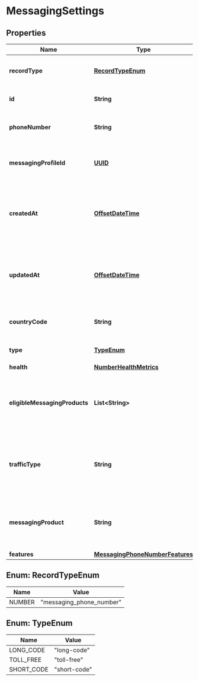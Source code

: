 # MessagingSettings

## Properties
Name | Type | Description | Notes
------------ | ------------- | ------------- | -------------
**recordType** | [**RecordTypeEnum**](#RecordTypeEnum) | Identifies the type of the resource. |  [optional]
**id** | **String** | Identifies the type of resource. |  [optional]
**phoneNumber** | **String** | +E.164 formatted phone number. |  [optional]
**messagingProfileId** | [**UUID**](UUID.md) | Unique identifier for a messaging profile. |  [optional]
**createdAt** | [**OffsetDateTime**](OffsetDateTime.md) | ISO 8601 formatted date indicating when the resource was created. |  [optional]
**updatedAt** | [**OffsetDateTime**](OffsetDateTime.md) | ISO 8601 formatted date indicating when the resource was updated. |  [optional]
**countryCode** | **String** | ISO 3166-1 alpha-2 country code. |  [optional]
**type** | [**TypeEnum**](#TypeEnum) | The type of the phone number |  [optional]
**health** | [**NumberHealthMetrics**](NumberHealthMetrics.md) |  |  [optional]
**eligibleMessagingProducts** | **List&lt;String&gt;** | The messaging products that this number can be registered to use |  [optional]
**trafficType** | **String** | The messaging traffic or use case for which the number is currently configured. |  [optional]
**messagingProduct** | **String** | The messaging product that the number is registered to use |  [optional]
**features** | [**MessagingPhoneNumberFeatures**](MessagingPhoneNumberFeatures.md) |  |  [optional]

<a name="RecordTypeEnum"></a>
## Enum: RecordTypeEnum
Name | Value
---- | -----
NUMBER | &quot;messaging_phone_number&quot;

<a name="TypeEnum"></a>
## Enum: TypeEnum
Name | Value
---- | -----
LONG_CODE | &quot;long-code&quot;
TOLL_FREE | &quot;toll-free&quot;
SHORT_CODE | &quot;short-code&quot;
